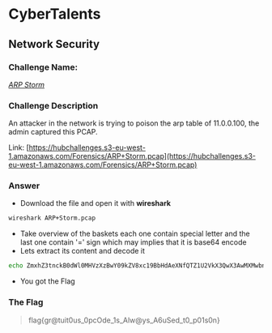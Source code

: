 # CyberTalents
## Network Security

### Challenge Name:
 [*ARP Storm*](https://cybertalents.com/challenges/network/arp-storm)
 
### Challenge Description
An attacker in the network is trying to poison the arp table of 11.0.0.100, the admin captured this PCAP.

Link: [https://hubchallenges.s3-eu-west-1.amazonaws.com/Forensics/ARP+Storm.pcap](https://hubchallenges.s3-eu-west-1.amazonaws.com/Forensics/ARP+Storm.pcap)

### Answer
* Download the file and open it with **wireshark**
```sh
wireshark ARP+Storm.pcap
```
* Take overview of the baskets each one contain special letter and the last one contain '=' sign which may implies that it is base64 encode
* Lets extract its content and decode it
```sh
echo ZmxhZ3tnckB0dWl0MHVzXzBwY09kZV8xc19BbHdAeXNfQTZ1U2VkX3QwX3AwMXMwbn0= | base64 -d
```
* You got the Flag

### The Flag
 > flag{gr@tuit0us_0pcOde_1s_Alw@ys_A6uSed_t0_p01s0n}
